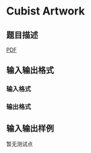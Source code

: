 # Cubist Artwork

## 题目描述

[problemUrl]: https://uva.onlinejudge.org/index.php?option=com_onlinejudge&Itemid=8&category=447&page=show_problem&problem=4191

[PDF](https://uva.onlinejudge.org/external/14/p1445.pdf)

## 输入输出格式

### 输入格式

### 输出格式

## 输入输出样例

暂无测试点

